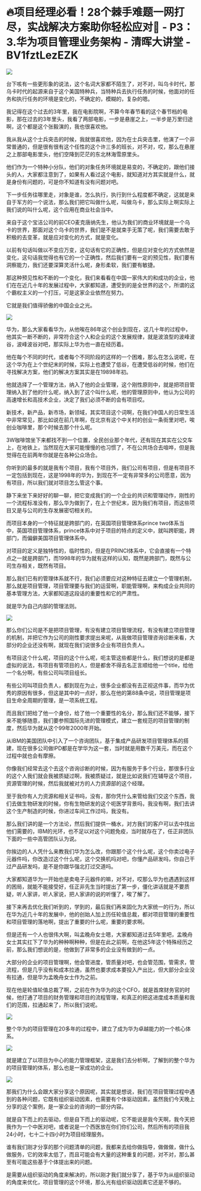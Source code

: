 # 🔥项目经理必看！28个棘手难题一网打尽，实战解决方案助你轻松应对💼 - P3：3.华为项目管理业务架构 - 清晖大讲堂 - BV1fztLezEZK

![](img/fac627b242cd67f61630d7fa6608bdd4_0.png)

台下咳有一些更形象的说法，这个名词大家都不陌生了，对不对，叫乌卡时代，那乌卡时代的起源来自于这个美国特种兵，当特种兵去执行任务的时候，他面对的任务和执行任务的环境是变化的，不确定的，模糊的，复杂的嗯。

我记得在这个过去的3年里，我在电影院啊，不算今年春节看的这个春节档的电影，那在过去的3年里头，我看了两部电影，一步是悬崖之上，一半步是万里归途啊，这个都是这个张毅演的，我也很喜欢他。

我从我从这个士兵突击的时候，我就很喜欢他，因为在士兵突击里，他演了一个非常普通的，但是很有很有这个任性的这个许三多的班长，对不对，哎，那么在悬崖之上那部电影里头，他们空降到茫茫的东北林海雪原里头。

他们作为一个特种小分队，他们的对象任务环境就是易变的，不确定的，跟他们接头的人，大家都注意到了，如果有人看过这个电影，就知道对方其实就是什么，就是身份有问题的，可是你不知道有没有问题对吧。

下一步任务往哪里走，对象是谁，怎么执行，执行到什么程度都不确定，这就是来自于军方的一个说法，那么我们把它叫做什么呢，叫做乌卡，那么实际上啊实际上我们说的叫什么呢，这个应用在商业社会当中。

来自于这个宝洁公司的前CEO麦克唐纳先生，他认为我们的商业环境就是一个乌卡的世界，那面对这个乌卡的世界，我们是不是就束手无策了呢，我们需要去敢于积极的去变革，就是应对变化的方式，就是变化。

以前有句话叫做以不变应万变，这句话有它的正确性，但是应对变化的方式依然是变化，这句话我觉得也有它的一个正确性，然后我们要有一定的预见性，我们要有洞察能力，我们还要深算灵活什么呢，身形柔软，我们要有敏捷。

那这种预见性和不断的一个变化，我们来看看在中国一家伟大的和成功的企业，他们在在近几十年的发展过程中，大家都知道，遭受到的是全世界的这个，所谓的这个霸权主义的一个打压，可是这家企业依然在努力。

它就是我们值得骄傲的中国企业之光。

![](img/fac627b242cd67f61630d7fa6608bdd4_2.png)

华为，那么大家看看华为，从他唉在86年这个创业到现在，这几十年的过程中，他其实一断不断的，非常符合这个人和企业的这个发展规律，就是波浪型的波峰波谷，波峰波谷对吧，那实际上华为也一直在经历着。

他在每个不同的时代，或者每个不同阶段的这样的一个困难，那么在怎么说呢，在这个华为在上个世纪末的时候，实际上也遭受了低谷，在遭受低谷的时候，他们在寻找解决方案，他们的解决方案其实是在19898年初。

他就选择了一个管理方法，纳入了他的企业管理，这个刚性原则中，就是把项目管理纳入到了他的什么呢，纳入到了这个叫什么呢，他的管理原则中，他认为公司的高速增长和高技术企业，决定了我们必须不断的会有项目哎。

新技术，新产品，新市场，新领域，其实项目这个词啊，在我们中国人的日常生活中非常常见，那比如说在前几年啊，在北京有这个中关村的创业一条街里对吧，唉创业咖啡里，那个时候去那个什么呢。

3W咖啡馆坐下来都找不到一个位置，全民创业那个年代，还有现在其实在公交车上，在地铁上，当然现在大家可能慢慢的也习惯了，不在公共场合去喧哗，但是我觉得在在前两年你就是在各种公众场合。

你听到的最多的就是我有个项目，我有个项目外，我们公司有项目，但是有项目不一定包括到现在，这是1998年的华为，到现在不一定有非常多的公司愿意，因为有项目，所以我们就对项目怎么管这个事。

静下来坐下来好好的聊一聊，把它变成我们的一个企业的共识和管理动作，刚性的一个流程标准没有，那么华为做到了，在上个世纪末，因为我们有项目，而这些项目又是与公司的生存发展密切相关的。

而项目本身的一个特征就是跨部门的，在英国项目管理体系prince two体系当中，英国项目管理体系，prince体系中对于项目的特点的定义中，就叫跨职能，跨部门，而偏僻美国项目管理体系中。

对项目的定义是独特性的，临时性的，但是在PRINCI体系中，它会直接有一个特点之一就是跨部门，而1998年的华为就有这样的认知，既然是跨部门，既然与公司生存相关，既然有项目。

那么我们已有的管理体系就不行，我们必须要应对这种特征去建立一个管理机制，那么就是项目管理，项目管理要与我们的运营啊，职能管理啊，来构成企业共同的基本管理方法，大家都知道这段话的重要性和它的严肃性。

就是华为自己内部的管理法则。

![](img/fac627b242cd67f61630d7fa6608bdd4_4.png)

那么你们公司是不是把项目管理，有没有建立项目管理流程，有没有建立项目管理的机制，并把它作为公司的刚性要求提出来呢，从我做项目管理咨询诊断来看，大部分的企业还没有啊，就现在我们说很多企业有项目负责人。

有项目这个什么呢，项目的这个什么呢，呃主管这些都是什么，我们想说的是都是虚拟的说法，有项目有管项目的人，但是都舍不得去名正言顺给他一个title，给他一个名分啊，有些公司叫项目组长。

有些公司叫项目负责人，都到现在为止，很多企业都没有去正视这件事，而华为优秀的原因有很多，但这是其中的一点好，那么在他的第88条中说，项目管理是项目生命全周期的管理，是一项系统工程。

而且我们把给了他一个身份，给了他一个重要性的名分，那么我们还不能够，接下来不能够随意，我们要参照国际先进的管理模式，建立一套规范的项目管理的制度，然后华为就从这个99年2000年开始。

从IBM的美国团队中引入了一个咨询团队，基于集成产品研发项目管理体系的搭建，现在很多公司做IPD都是在学华为这一套，当时就是用数千万美元，而在这个过程中就也会有摩擦。

你像我们经常去这个去这个咨询诊断的时候，因为有服务于多个行业，那很多行业的这个人我们就会我被质疑过啊，我被质疑过，就是比如说我们在辅导这个项目，资源管理的时候，然后我就被对方的人力资源部的这个经理。

至于我你有人力资源和相关证书吗，没有，那你凭什么来管给我们交这个东西，我们去做生物研发的时候，你有生物研发的这个呃医学背景吗，我没有啊，我们去讲这个生产制造的时候，你进过车间工作过吗，我没有。

那么我们讲的是一个方法论，然后我们提供一桶水，对方我们的客户可以去中找出他们需要的，IBM的光环，也不足以对这个问题免疫，当时就存在了，任正非团队下面的一些中高管团队认为说。

你挨边的人人凭什么来教我们华为怎么改，你跟那个这个什么呢，这个你卖过电子元器件吗，你改造过这个什么呢，这个交换机吗对吧，你懂产品研发吗，你自己干过产品研发吗，是不是你跟华强北打过交道吗。

大家都知道华为一开始也是卖电子元器件的嘛，对不对，哎那么华为也遇遇到这样的困局，就能不能接受好，任正非先生当时提出了第一步，僵化讲话就是不要质疑，听人家讲，听人家说，把人家讲的说的听懂了，唉了解了。

接下来再去优化我们听到的，学到的，最后我们再来固化为大家统一的行为，所以在华为近几十年的发展中，他的创始人加上历任轮值总裁，都对项目管理的重要性和项目管理的落地啊，提出了重要的什么呢，重要的要求啊。

但是还有一个人也很伟大啊，叫孟晚舟女士嗯，大家都知道过去5年里吧，孟晚舟女士其实扛下了华为的种种啊种种，但是在此之前啊，在他这5年这个特殊经历之前，那么我们想说的是，他做到了非常多的企业没有做到的一点。

大部分的企业的项目管理啊，他会管进度，管质量对吧，也会管范围，管需求，管流程，但是几乎没有和成本拉通，虽然也要求成本要投入产出比，但大部分企业没有拉通，但是华为孟晚舟女士作为之前。

现在他是轮值轮值总裁了啊，之前在作为华为的这个CFO，就是首席财务官的时候，他打通了项目的财务管理和项目的流程管理，和真正的把这进度成本质量和我们的范围，拉通起来了，所以我们说呢。



![](img/fac627b242cd67f61630d7fa6608bdd4_6.png)

整个华为的项目管理在20多年的过程中，建立了成为华为卓越能力的一个核心体系。

![](img/fac627b242cd67f61630d7fa6608bdd4_8.png)

就是建立了以项目为中心的能力管理框架，这是我们去分析啊，了解到的整个华为的项目管理的体系，那么也是一家成功的企业。



![](img/fac627b242cd67f61630d7fa6608bdd4_10.png)

那我们为什么会跟大家分享这个原因呢，其实就是想说，我们在项目管理过程中遇到的各种问题，它既有组织驱动因素，也需要有个体驱动因素，虽然我们今天晚上分享的这个案例，是一家企业的咨询的一部分内容。

就是自下而上的去驱动，但是自下而上的驱动呢，它不能说是我今天啊，我今天把我作为一个中医对吧，或者说是一个西医放在你们你们公司，然后所有的项目我24小时，七十二十四小时为项目经理服务。

谁有我们刚才分享的那个问题清单的问题，我都来去给你做指导，做做做，做什么做服务，它的效率太低了，而且可能会有大量的这种重复的问题，对不对，那么甚至有可能这些基于个体提出来的问题。

是需要从组织驱动的角度来解决的，所以刚才我们就分享了，基于华为从组织驱动的角度来优化，项目管理的这个环境，那么光有组织驱动因素它还是不够的。

